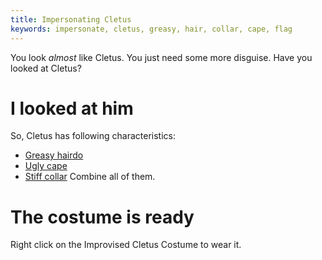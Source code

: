 ```yaml
---
title: Impersonating Cletus
keywords: impersonate, cletus, greasy, hair, collar, cape, flag
---
```


You look _almost_ like Cletus. You just need some more disguise. Have you looked at Cletus?

# I looked at him
So, Cletus has following characteristics:
 - [Greasy hairdo](010-hairdo.md)
 - [Ugly cape](020-cape.md)
 - [Stiff collar](030-collar.md)
 Combine all of them.
 
# The costume is ready
Right click on the Improvised Cletus Costume to wear it.